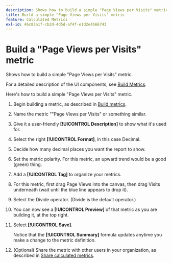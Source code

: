 ```yaml
---
description: Shows how to build a simple "Page Views per Visits" metric.
title: Build a simple "Page Views per Visits" metric
feature: Calculated Metrics
exl-id: 46c83a1f-cb2d-4d5d-af4f-e1d2e4566743
---
```

# Build a "Page Views per Visits" metric

Shows how to build a simple "Page Views per Visits" metric.

For a detailed description of the UI components, see [Build Metrics](/help/components/calc-metrics/cm-workflow/cm-build-metrics.md).

Here's how to build a simple "Page Views per Visits" metric.

1. Begin building a metric, as described in [Build metrics](/help/components/calc-metrics/cm-workflow/cm-build-metrics.md).
1. Name the metric ""Page Views per Visits" or something similar.
1. Give it a user-friendly **[!UICONTROL Description]** to show what it's used for.
1. Select the right **[!UICONTROL Format]**, in this case Decimal.
1. Decide how many decimal places you want the report to show.
1. Set the metric polarity. For this metric, an upward trend would be a good (green) thing.
1. Add a **[!UICONTROL Tag]** to organize your metrics.
1. For this metric, first drag Page Views into the canvas, then drag Visits underneath (wait until the blue line appears to drop it).
1. Select the Divide operator. (Divide is the default operator.) 
1. You can now see a **[!UICONTROL Preview]** of that metric as you are building it, at the top right.
1. Select **[!UICONTROL Save]**.

   Notice that the **[!UICONTROL Summary]** formula updates anytime you make a change to the metric definition.

1. (Optional) Share the metric with other users in your organization, as described in [Share calculated metrics](/help/components/calc-metrics/cm-workflow/cm-sharing.md).
